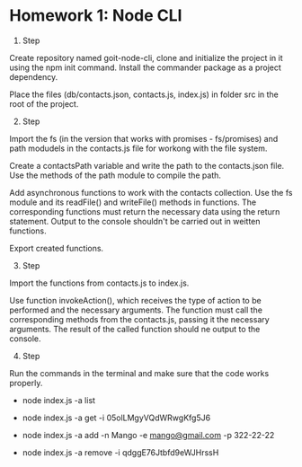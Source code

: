 # Homework 1: Node CLI

1. Step

 Create repository named goit-node-cli, clone and initialize the project in it using the npm init command. Install the commander package as a project dependency.

 Place the files (db/contacts.json, contacts.js, index.js) in folder src in the root of the project.

2. Step

 Import the fs (in the version that works with promises - fs/promises) and path modudels in the contacts.js file for workong with the file system.

 Create a contactsPath variable and write the path to the contacts.json file. Use the methods of the path module to compile the path.
 
 Add asynchronous functions to work with the contacts collection. Use the fs module and its readFile() and writeFile() methods in functions. The corresponding functions must return the necessary data using the return statement. Output to the console shouldn't be carried out in weitten functions.

 Export created functions.

3. Step

 Import the functions from contacts.js to index.js.

 Use function invokeAction(), which receives the type of action to be performed and the necessary arguments. The function must call the corresponding methods from the contacts.js, passing it the necessary arguments. The result of the called function should ne output to the console.

4. Step

Run the commands in the terminal and make sure that the code works properly.

- node index.js -a list

- node index.js -a get -i 05olLMgyVQdWRwgKfg5J6

- node index.js -a add -n Mango -e mango@gmail.com -p 322-22-22

- node index.js -a remove -i qdggE76Jtbfd9eWJHrssH